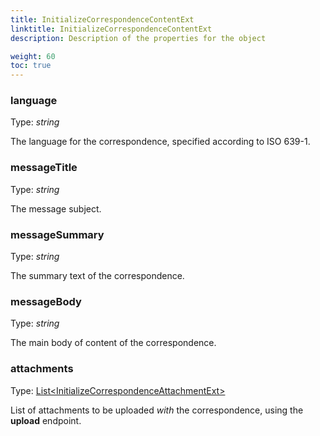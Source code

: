 ```yaml
---
title: InitializeCorrespondenceContentExt
linktitle: InitializeCorrespondenceContentExt
description: Description of the properties for the object

weight: 60
toc: true
---
```


### language
Type: _string_

The language for the correspondence, specified according to ISO 639-1.

### messageTitle
Type: _string_

The message subject.

### messageSummary
Type: _string_

The summary text of the correspondence.

### messageBody
Type: _string_

The main body of content of the correspondence.

### attachments
Type: [List\<InitializeCorrespondenceAttachmentExt>](https://github.com/Altinn/altinn-correspondence/blob/main/src/Altinn.Correspondence.API/Models/InitializeCorrespondenceAttachmentExt.cs) 

List of attachments to be uploaded _with_ the correspondence, using the __upload__ endpoint.